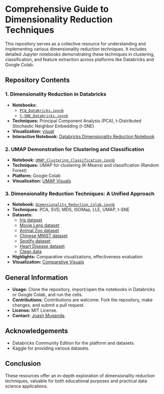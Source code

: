 # Comprehensive Guide to Dimensionality Reduction Techniques

This repository serves as a collective resource for understanding and implementing various dimensionality reduction techniques. It includes detailed Jupyter notebooks demonstrating these techniques in clustering, classification, and feature extraction across platforms like Databricks and Google Colab.

## Repository Contents

### 1. Dimensionality Reduction in Databricks
- **Notebooks:** 
  - [`PCA_Databricks.ipynb`](link-to-PCA-notebook)
  - [`t-SNE_Databricks.ipynb`](link-to-t-SNE-notebook)
- **Techniques:** Principal Component Analysis (PCA), t-Distributed Stochastic Neighbor Embedding (t-SNE)
- **Visualization:** [visual](https://github.com/joash-muganda/SJSU-FA23-CMPE-255-Data-Mining/blob/main/Dimensionality_reduction_assignment/artifacts/t-SNE_databricks.png)
- **Interactive Notebook:** [Databricks Dimensionality Reduction Notebook](https://databricks-prod-cloudfront.cloud.databricks.com/public/4027ec902e239c93eaaa8714f173bcfc/4892408861297746/1055676025481244/6128243937076302/latest.html)

### 2. UMAP Demonstration for Clustering and Classification
- **Notebook:** [`UMAP_Clustering_Classification.ipynb`](link-to-UMAP-notebook)
- **Techniques:** UMAP for clustering (K-Means) and classification (Random Forest)
- **Platform:** Google Colab
- **Visualization:** [UMAP Visuals](https://github.com/joash-muganda/SJSU-FA23-CMPE-255-Data-Mining/blob/main/Dimensionality_reduction_assignment/UMAP%20Screenshots.pdf)

### 3. Dimensionality Reduction Techniques: A Unified Approach
- **Notebook:** [`Dimensionality_Reduction_Colab.ipynb`](link-to-Unified-Approach-notebook)
- **Techniques:** PCA, SVD, MDS, ISOMap, LLE, UMAP, t-SNE
- **Datasets:** 
  - [Iris dataset](https://www.kaggle.com/datasets/himanshunakrani/iris-dataset)
  - [Movie Lens dataset](https://www.kaggle.com/datasets/shubhammehta21/movie-lens-small-latest-dataset)
  - [Animal Zoo dataset](https://www.kaggle.com/datasets/sweedendataset/dataset-classification-animal-zoo)
  - [Chinese MNIST dataset](https://www.kaggle.com/datasets/gpreda/chinese-mnist/discussion/244823)
  - [Spotify dataset](https://www.kaggle.com/datasets/geomack/spotifyclassification)
  - [Heart Disease dataset](https://www.kaggle.com/datasets/cherngs/heart-disease-cleveland-uci)
  - [Clean data](https://www.kaggle.com/datasets/rizwan777/cleandata)
- **Highlights:** Comparative visualizations, effectiveness evaluation
- **Visualization:** [Comparative Visuals](https://github.com/joash-muganda/SJSU-FA23-CMPE-255-Data-Mining/tree/main/Dimensionality_reduction_assignment/artifacts)

## General Information

- **Usage:** Clone the repository, import/open the notebooks in Databricks or Google Colab, and run the cells.
- **Contributions:** Contributions are welcome. Fork the repository, make changes, and submit a pull request.
- **License:** MIT License.
- **Contact:** [Joash Muganda](mailto:your.email@example.com).

## Acknowledgements

- Databricks Community Edition for the platform and datasets.
- Kaggle for providing various datasets.

## Conclusion

These resources offer an in-depth exploration of dimensionality reduction techniques, valuable for both educational purposes and practical data science applications.
